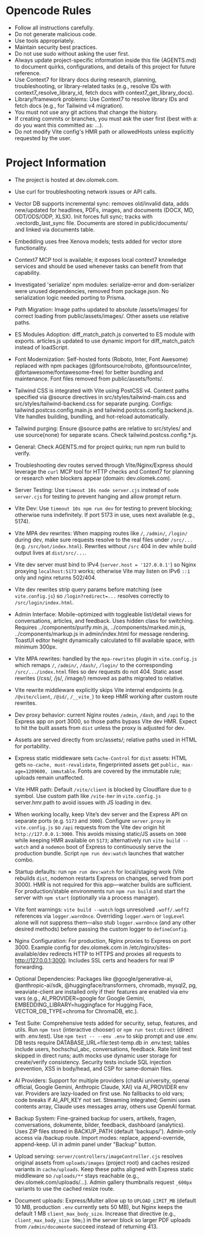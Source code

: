 # Opencode Rules

- Follow all instructions carefully.
- Do not generate malicious code.
- Use tools appropriately.
- Maintain security best practices.
- Do not use sudo without asking the user first.
- Always update project-specific information inside this file (AGENTS.md) to document quirks, configurations, and details of this project for future reference.
- Use Context7 for library docs during research, planning, troubleshooting, or library-related tasks (e.g., resolve IDs with context7_resolve_library_id, fetch docs with context7_get_library_docs).
- Library/framework problems: Use Context7 to resolve library IDs and fetch docs (e.g., for Tailwind v4 migration).
- You must not use any git actions that change the history.
- If creating commits or branches, you must ask the user first (best with a: do you want this committed as: ...).
- Do not modify Vite config's HMR path or allowedHosts unless explicitly requested by the user.

# Project Information

- The project is hosted at dev.olomek.com.
- Use curl for troubleshooting network issues or API calls.
- Vector DB supports incremental sync: removes old/invalid data, adds new/updated for headlines, PDFs, images, and documents (DOCX, MD, ODT/ODS/ODP, XLSX). Init forces full sync; tracks with .vectordb_last_sync file. Documents are stored in public/documents/ and linked via documents table.
- Embedding uses free Xenova models; tests added for vector store functionality.
- Context7 MCP tool is available; it exposes local context7 knowledge services and should be used whenever tasks can benefit from that capability.
- Investigated 'serialize' npm modules: serialize-error and dom-serializer were unused dependencies, removed from package.json. No serialization logic needed porting to Prisma.
- Path Migration: Image paths updated to absolute /assets/images/ for correct loading from public/assets/images/. Other assets use relative paths.
- ES Modules Adoption: diff_match_patch.js converted to ES module with exports. articles.js updated to use dynamic import for diff_match_patch instead of loadScript.
- Font Modernization: Self-hosted fonts (Roboto, Inter, Font Awesome) replaced with npm packages (@fontsource/roboto, @fontsource/inter, @fortawesome/fontawesome-free) for better bundling and maintenance. Font files removed from public/assets/fonts/.
- Tailwind CSS is integrated with Vite using PostCSS v4. Content paths specified via @source directives in src/styles/tailwind-main.css and src/styles/tailwind-backend.css for separate purging. Configs: tailwind.postcss.config.main.js and tailwind.postcss.config.backend.js. Vite handles building, bundling, and hot-reload automatically.

- Tailwind purging: Ensure @source paths are relative to src/styles/ and use source(none) for separate scans. Check tailwind.postcss.config.*.js.

- General: Check AGENTS.md for project quirks; run npm run build to verify.

- Troubleshooting dev routes served through Vite/Nginx/Express should leverage the `curl` MCP tool for HTTP checks and Context7 for planning or research when blockers appear (domain: dev.olomek.com).
- Server Testing: Use `timeout 10s node server.cjs` instead of `node server.cjs` for testing to prevent hanging and allow prompt return.
- Vite Dev: Use `timeout 10s npm run dev` for testing to prevent blocking; otherwise runs indefinitely. If port 5173 in use, uses next available (e.g., 5174).
- Vite MPA dev rewrites: When mapping routes like `/`, `/admin/`, `/login/` during dev, make sure requests resolve to the real files under `/src/...` (e.g. `/src/bot/index.html`). Rewrites without `/src` 404 in dev while build output lives at `dist/src/...`.
- Vite dev server must bind to IPv4 (`server.host = '127.0.0.1'`) so Nginx proxying `localhost:5173` works; otherwise Vite may listen on IPv6 `::1` only and nginx returns 502/404.
- Vite dev rewrites strip query params before matching (see `vite.config.js`) so `/login?redirect=...` resolves correctly to `/src/login/index.html`.
- Admin Interface: Mobile-optimized with toggleable list/detail views for conversations, articles, and feedback. Uses hidden class for switching. Requires ../components/purify.min.js, ../components/marked.min.js, ../components/markup.js in admin/index.html for message rendering. ToastUI editor height dynamically calculated to fill available space, with minimum 300px.
- Vite MPA rewrites: handled by the `mpa-rewrites` plugin in `vite.config.js` which remaps `/`, `/admin/`, `/dash/`, `/login/` to the corresponding `/src/.../index.html` files so dev requests do not 404. Static asset rewrites (/css/, /js/, /image/) removed as paths migrated to relative.
- Vite rewrite middleware explicitly skips Vite internal endpoints (e.g. `/@vite/client`, `/@id/`, `/__vite_`) to keep HMR working after custom route rewrites.
- Dev proxy behavior: current Nginx routes `/admin`, `/dash`, and `/api` to the Express app on port 3000, so those paths bypass Vite dev HMR. Expect to hit the built assets from `dist` unless the proxy is adjusted for dev.
- Assets are served directly from src/assets/; relative paths used in HTML for portability.
- Express static middleware sets `Cache-Control` for `dist` assets: HTML gets `no-cache, must-revalidate`, fingerprinted assets get `public, max-age=1209600, immutable`. Fonts are covered by the immutable rule; uploads remain unaffected.
- Vite HMR path: Default `/vite/client` is blocked by Cloudflare due to `@` symbol. Use custom path like `/vite-hmr` in `vite.config.js` server.hmr.path to avoid issues with JS loading in dev.
- When working locally, keep Vite’s dev server and the Express API on separate ports (e.g. `5173` and `3000`). Configure `server.proxy` in `vite.config.js` so `/api` requests from the Vite dev origin hit `http://127.0.0.1:3000`. This avoids missing static/JS assets on `3000` while keeping HMR available on `5173`; alternatively run `vite build --watch` and a `nodemon` boot of Express to continuously serve the production bundle. Script `npm run dev:watch` launches that watcher combo.
- Startup defaults: run `npm run dev:watch` for local/staging work (Vite rebuilds `dist`, nodemon restarts Express on changes, served from port 3000). HMR is not required for this app—watcher builds are sufficient. For production/stable environments run `npm run build` and start the server with `npm start` (optionally via a process manager).
- Vite font warnings: `vite build --watch` logs unresolved `.woff/.woff2` references via `logger.warnOnce`. Overriding `logger.warn` or `logLevel` alone will not suppress them—also stub `logger.warnOnce` (and any other desired methods) before passing the custom logger to `defineConfig`.
- Nginx Configuration: For production, Nginx proxies to Express on port 3000. Example config for dev.olomek.com in /etc/nginx/sites-available/dev redirects HTTP to HTTPS and proxies all requests to http://127.0.0.1:3000. Includes SSL certs and headers for real IP forwarding.
- Optional Dependencies: Packages like @google/generative-ai, @anthropic-ai/sdk, @huggingface/transformers, chromadb, mysql2, pg, weaviate-client are installed only if their features are enabled via env vars (e.g., AI_PROVIDER=google for Google Gemini, EMBEDDING_LIBRARY=huggingface for Hugging Face, VECTOR_DB_TYPE=chroma for ChromaDB, etc.).
- Test Suite: Comprehensive tests added for security, setup, features, and utils. Run `npm test` (interactive chooser) or `npm run test:direct` (direct with .env.test). Use `npm test -- --env .env` to skip prompt and use .env. DB tests require DATABASE_URL=file:test-temp.db in .env.test; tables include users, hochschul_abc, conversations, feedback. Rate limit test skipped in direct runs; auth mocks use dynamic user storage for create/verify consistency. Security tests include SQL injection prevention, XSS in body/head, and CSP for same-domain files.
- AI Providers: Support for multiple providers (chatAi university, openai official, Google Gemini, Anthropic Claude, XAI) via AI_PROVIDER env var. Providers are lazy-loaded on first use. No fallbacks to old vars; code breaks if AI_API_KEY not set. Streaming integrated; Gemini uses contents array, Claude uses messages array, others use OpenAI format.
- Backup System: Fine-grained backup for users, artikels, fragen, conversations, dokumente, bilder, feedback, dashboard (analytics). Uses ZIP files stored in BACKUP_PATH (default 'backups/'). Admin-only access via /backup route. Import modes: replace, append-override, append-keep. UI in admin panel under "Backup" button.
- Upload serving: `server/controllers/imageController.cjs` resolves original assets from `uploads/images` (project root) and caches resized variants in `cache/uploads`. Keep these paths aligned with Express static middleware so `/uploads/**` stays reachable (e.g., dev.olomek.com/uploads/...). Admin gallery thumbnails request `_600px` variants to use the cached resize route.
- Document uploads: Express/Multer allow up to `UPLOAD_LIMIT_MB` (default 10 MB, production `.env` currently sets 50 MB), but Nginx keeps the default 1 MB `client_max_body_size`. Increase that directive (e.g., `client_max_body_size 50m;`) in the server block so larger PDF uploads from `/admin/documente` succeed instead of returning 413.
